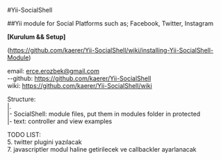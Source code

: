 #Yii-SocialShell


##Yii module for Social Platforms such as; Facebook, Twitter, Instagram

**[Kurulum && Setup]**

(https://github.com/kaerer/Yii-SocialShell/wiki/installing-Yii-SocialShell-Module)
<br>

email: erce.erozbek@gmail.com<br>
--github: https://github.com/kaerer/Yii-SocialShell<br>
wiki: https://github.com/kaerer/Yii-SocialShell/wiki<br>

Structure: <br>
|. <br>
|- SocialShell: module files, put them in modules folder in protected<br>
|- text: controller and view examples<br>


TODO LIST:<br>
5.  twitter plugini yazılacak<br>
7.  javascriptler modul haline getirilecek ve callbackler ayarlanacak<br>